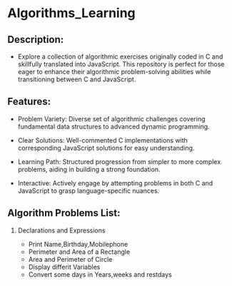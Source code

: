 # Algorithms_Learning

## Description:
- Explore a collection of algorithmic exercises originally coded in C and skillfully translated into JavaScript. This repository is perfect for those eager to enhance their algorithmic problem-solving abilities while transitioning between C and JavaScript.


## Features:
- Problem Variety: Diverse set of algorithmic challenges covering fundamental data structures to advanced dynamic programming.

- Clear Solutions: Well-commented C implementations with corresponding JavaScript solutions for easy understanding.

- Learning Path: Structured progression from simpler to more complex problems, aiding in building a strong foundation.

- Interactive: Actively engage by attempting problems in both C and JavaScript to grasp language-specific nuances.


## Algorithm Problems List:

 1. Declarations and Expressions
 
    - Print Name,Birthday,Mobilephone
    - Perimeter and Area of a Rectangle
    - Area and Perimeter of Circle
    - Display differit Variables
    - Convert some days in Years,weeks and restdays